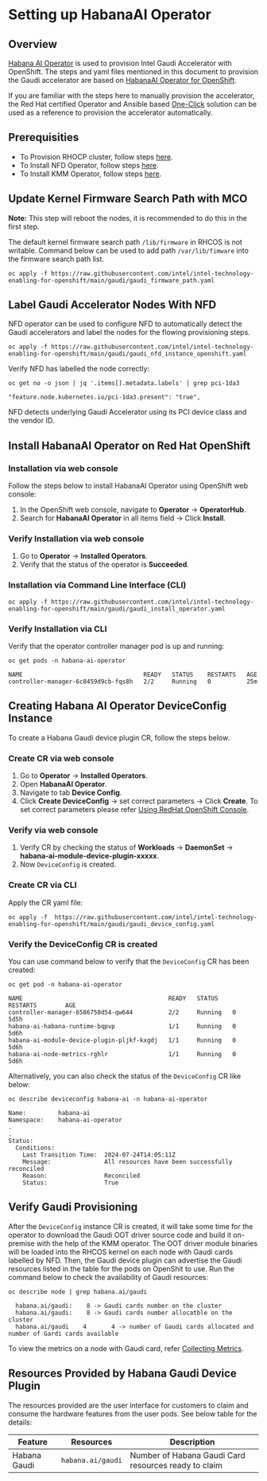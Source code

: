 # Setting up HabanaAI Operator

## Overview
[Habana AI Operator](https://catalog.redhat.com/software/container-stacks/detail/64342b3bcbfbb9a6588ce8dd) is used to provision Intel Gaudi Accelerator with OpenShift. The steps and yaml files mentioned in this document to provision the Gaudi accelerator are based on [HabanaAI Operator for OpenShift](https://docs.habana.ai/en/latest/Orchestration/HabanaAI_Operator/index.html).

If you are familiar with the steps here to manually provision the accelerator, the Red Hat certified Operator and Ansible based [One-Click](/one_click/README.md#reference-playbook-–-habana-gaudi-provisioning) solution can be used as a reference to provision the accelerator automatically.

## Prerequisities
- To Provision RHOCP cluster, follow steps [here](/README.md#provisioning-rhocp-cluster).
- To Install NFD Operator, follow steps [here](/nfd/README.md#install-nfd-operator).
- To Install KMM Operator, follow steps [here](/kmmo/README.md#install-kmm-operator).

## Update Kernel Firmware Search Path with MCO
**Note:** This step will reboot the nodes, it is recommended to do this in the first step.

The default kernel firmware search path `/lib/firmware` in RHCOS is not writable. Command below can be used to add path `/var/lib/fimware` into the firmware search path list.
```
oc apply -f https://raw.githubusercontent.com/intel/intel-technology-enabling-for-openshift/main/gaudi/gaudi_firmware_path.yaml
```

## Label Gaudi Accelerator Nodes With NFD
NFD operator can be used to configure NFD to automatically detect the Gaudi accelerators and label the nodes for the flowing provisioning steps.
```
oc apply -f https://raw.githubusercontent.com/intel/intel-technology-enabling-for-openshift/main/gaudi/gaudi_nfd_instance_openshift.yaml
```
Verify NFD has labelled the node correctly:
```
oc get no -o json | jq '.items[].metadata.labels' | grep pci-1da3

"feature.node.kubernetes.io/pci-1da3.present": "true",
```
NFD detects underlying Gaudi Accelerator using its PCI device class and the vendor ID.

## Install HabanaAI Operator on Red Hat OpenShift
### Installation via web console
Follow the steps below to install HabanaAI Operator using OpenShift web console:
1.	In the OpenShift web console, navigate to **Operator** -> **OperatorHub**.
2.	Search for **HabanaAI Operator** in all items field -> Click **Install**.
### Verify Installation via web console
1.	Go to **Operator** -> **Installed Operators**.
2.	Verify that the status of the operator is **Succeeded**.

### Installation via Command Line Interface (CLI)
```
oc apply -f https://raw.githubusercontent.com/intel/intel-technology-enabling-for-openshift/main/gaudi/gaudi_install_operator.yaml
```

### Verify Installation via CLI
Verify that the operator controller manager pod is up and running:
```
oc get pods -n habana-ai-operator

NAME                                  READY   STATUS    RESTARTS   AGE
controller-manager-6c8459d9cb-fqs8h   2/2     Running   0          25m
```

## Creating Habana AI Operator DeviceConfig Instance
To create a Habana Gaudi device plugin CR, follow the steps below.

### Create CR via web console
1.	Go to **Operator** -> **Installed Operators**.
2.	Open **HabanaAI Operator**.
3.	Navigate to tab **Device Config**.
4.	Click **Create DeviceConfig** -> set correct parameters -> Click **Create**. To set correct parameters please refer [Using RedHat OpenShift Console](https://docs.habana.ai/en/latest/Orchestration/HabanaAI_Operator/Deploying_HabanaAI_Operator.html#id2).

### Verify via web console
1.	Verify CR by checking the status of **Workloads** -> **DaemonSet** -> **habana-ai-module-device-plugin-xxxxx**.
2.	Now `DeviceConfig` is created.

### Create CR via CLI
Apply the CR yaml file:
```
oc apply -f  https://raw.githubusercontent.com/intel/intel-technology-enabling-for-openshift/main/gaudi/gaudi_device_config.yaml
```

### Verify the DeviceConfig CR is created
You can use command below to verify that the `DeviceConfig` CR has been created:
```
oc get pod -n habana-ai-operator

NAME                                         READY   STATUS    RESTARTS        AGE
controller-manager-6586758d54-qw644          2/2     Running   0            5d5h
habana-ai-habana-runtime-bqpvp               1/1     Running   0            5d6h
habana-ai-module-device-plugin-pljkf-kxgdj   1/1     Running   0            5d6h
habana-ai-node-metrics-rghlr                 1/1     Running   0            5d6h
```
Alternatively, you can also check the status of the `DeviceConfig` CR like below: 
```
oc describe deviceconfig habana-ai -n habana-ai-operator

Name:         habana-ai
Namespace:    habana-ai-operator
.
.
Status:
  Conditions:
    Last Transition Time:  2024-07-24T14:05:11Z
    Message:               All resources have been successfully reconciled
    Reason:                Reconciled
    Status:                True
```
## Verify Gaudi Provisioning
After the `DeviceConfig` instance CR is created, it will take some time for the operator to download the Gaudi OOT driver source code and build it on-premise with the help of the KMM operator. The OOT driver module binaries will be loaded into the RHCOS kernel on each node with Gaudi cards labelled by NFD. Then, the Gaudi device plugin can advertise the Gaudi resources listed in the table for the pods on OpenShit to use. Run the command below to check the availability of Gaudi resources:
```
oc describe node | grep habana.ai/gaudi

  habana.ai/gaudi:    8 -> Gaudi cards number on the cluster
  habana.ai/gaudi:    8 -> Gaudi cards number allocatble on the cluster
  habana.ai/gaudi    4       4 -> number of Gaudi cards allocated and number of Gardi cards available
```

To view the metrics on a node with Gaudi card, refer [Collecting Metrics](https://docs.habana.ai/en/latest/Orchestration/Prometheus_Metric_Exporter.html?highlight=metrics#collecting-metrics).

## Resources Provided by Habana Gaudi Device Plugin
The resources provided are the user interface for customers to claim and consume the hardware features from the user pods. See below table for the details:

| Feature | Resources | Description |
| ------- | --------- | ----------- |
| Habana Gaudi | `habana.ai/gaudi` | Number of Habana Gaudi Card resources ready to claim | 